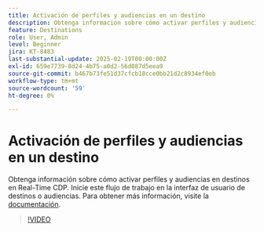 ```yaml
---
title: Activación de perfiles y audiencias en un destino
description: Obtenga información sobre cómo activar perfiles y audiencias en destinos en Real-Time CDP.
feature: Destinations
role: User, Admin
level: Beginner
jira: KT-8483
last-substantial-update: 2025-02-19T00:00:00Z
exl-id: 659e7739-8d24-4b75-a0d2-56d087d5eea9
source-git-commit: b467b73fe51d37cfcb18cce0bb21d2c8934ef0eb
workflow-type: tm+mt
source-wordcount: '59'
ht-degree: 0%

---
```


# Activación de perfiles y audiencias en un destino

Obtenga información sobre cómo activar perfiles y audiencias en destinos en Real-Time CDP.  Inicie este flujo de trabajo en la interfaz de usuario de destinos o audiencias. Para obtener más información, visite la [documentación](https://experienceleague.adobe.com/es/docs/experience-platform/destinations/ui/activate/activation-overview).

>[!VIDEO](https://video.tv.adobe.com/v/3418823/?learn=on&enablevpops&captions=spa)

